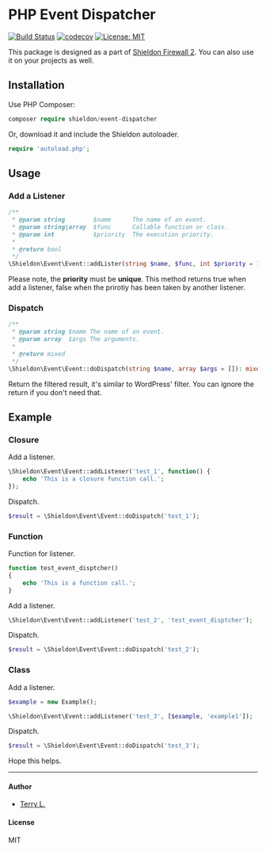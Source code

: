 # PHP Event Dispatcher

[![Build Status](https://travis-ci.org/terrylinooo/event-dispatcher.svg?branch=master)](https://travis-ci.org/terrylinooo/event-dispatcher) [![codecov](https://codecov.io/gh/terrylinooo/event-dispatcher/branch/master/graph/badge.svg)](https://codecov.io/gh/terrylinooo/event-dispatcher) [![License: MIT](https://img.shields.io/badge/License-MIT-green.svg)](https://opensource.org/licenses/MIT)

This package is designed as a part of [Shieldon Firewall 2](https://github.com/terrylinooo/shieldon). You can also use it on your projects as well.

## Installation

Use PHP Composer:

```php
composer require shieldon/event-dispatcher
```

Or, download it and include the Shieldon autoloader.
```php
require 'autoload.php';
```

## Usage

### Add a Listener
```php
/**
 * @param string        $name      The name of an event.
 * @param string|array  $func      Callable function or class.
 * @param int           $priority  The execution priority.
 * 
 * @return bool
 */
\Shieldon\Event\Event::addLister(string $name, $func, int $priority = 10): bool
```

Please note, the **priority** must be **unique**. This method returns true when add a listener, false when the prirotiy has been taken by another listener.

### Dispatch

```php
/**
 * @param string $name The name of an event.
 * @param array  $args The arguments.
 * 
 * @return mixed
 */
\Shieldon\Event\Event::doDispatch(string $name, array $args = []): mixed
```

Return the filtered result, it's similar to WordPress' filter. You can ignore the return if you don't need that.


## Example


### Closure

Add a listener.

```php
\Shieldon\Event\Event::addListener('test_1', function() {
    echo 'This is a closure function call.';
});
```

Dispatch.

```php
$result = \Shieldon\Event\Event::doDispatch('test_1');
```

### Function

Function for listener.
```php
function test_event_disptcher()
{
    echo 'This is a function call.';
}
```

Add a listener.

```php
\Shieldon\Event\Event::addListener('test_2', 'test_event_disptcher');
```

Dispatch.

```php
$result = \Shieldon\Event\Event::doDispatch('test_2');
```

### Class

Add a listener.

```php
$example = new Example();

\Shieldon\Event\Event::addListener('test_3', [$example, 'example1']);
```

Dispatch.

```php
$result = \Shieldon\Event\Event::doDispatch('test_3');
```

Hope this helps.

---

#### Author

- [Terry L.](https://terryl.in)

#### License

MIT
